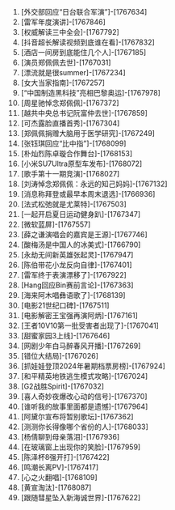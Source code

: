 
1. [外交部回应“日台联合军演”]-[1767634]
1. [雷军年度演讲]-[1767846]
1. [权威解读三中全会]-[1767792]
1. [抖音超长解读视频到底谁在看]-[1767832]
1. [酒店一间房到底能住几个人]-[1767185]
1. [演员郑佩佩去世]-[1767031]
1. [漂流就是很summer]-[1767234]
1. [女大当家指南]-[1767257]
1. [“中国制造黑科技”亮相巴黎奥运]-[1767978]
1. [周星驰悼念郑佩佩]-[1767372]
1. [越共中央总书记阮富仲去世]-[1767859]
1. [可杰露脸直播首秀]-[1767304]
1. [郑佩佩捐赠大脑用于医学研究]-[1767249]
1. [张钰琪回应“比中指”]-[1768099]
1. [朴灿烈陈卓璇合作舞台]-[1768153]
1. [小米SU7Ultra原型车发布]-[1768072]
1. [歌手第十一期竞演]-[1768027]
1. [刘涛悼念郑佩佩：永远的知己妈妈]-[1767132]
1. [消息称拜登或最早本周末退选]-[1766936]
1. [法式松弛就是尤莱特]-[1767503]
1. [一起开启夏日运动健身趴]-[1767347]
1. [微软蓝屏]-[1767557]
1. [薛之谦演唱会的嘉宾是王源]-[1767746]
1. [酸梅汤是中国人的冰美式]-[1766790]
1. [永劫无间新英雄张起灵]-[1767947]
1. [陈伯带花小龙反向自律]-[1767401]
1. [雷军终于表演漂移了]-[1767922]
1. [Hang回应Bin赛前言论]-[1767363]
1. [海来阿木唱彝语歌了]-[1768139]
1. [电影21世纪口碑]-[1767511]
1. [电影解密王宝强再演阿炳]-[1767161]
1. [王者10V10第一批受害者出现了]-[1767041]
1. [甜蜜家园3上线]-[1767646]
1. [网剧少年白马醉春风开播]-[1767269]
1. [错位大结局]-[1767026]
1. [抓娃娃登顶2024年暑期档票房榜]-[1767924]
1. [和平精英地铁逃生模式攻略]-[1767024]
1. [G2战胜Spirit]-[1767032]
1. [喜人奇妙夜爆改心动的信号]-[1767370]
1. [谁听我的故事里面都是遗憾]-[1767964]
1. [阿黛尔宣布将暂别歌坛]-[1767362]
1. [测测你长得像哪个省份的人]-[1768033]
1. [杨倩聊到母亲落泪]-[1767936]
1. [在玻璃窗上出现你的笑脸]-[1767959]
1. [陈泽杯8强开打]-[1767422]
1. [鸣潮长离PV]-[1767417]
1. [心之火翻唱]-[1768109]
1. [黄宣淘汰]-[1768087]
1. [跟随彗星坠入新海诚世界]-[1767622]